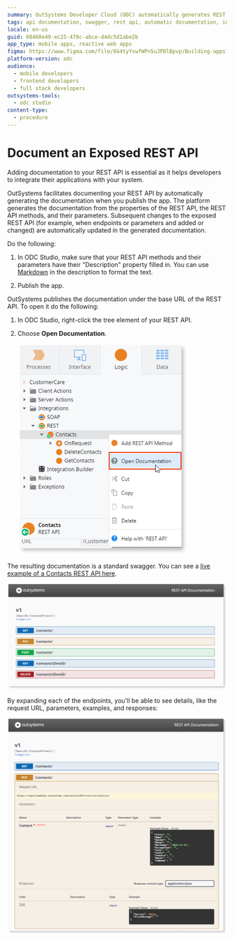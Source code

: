 ```yaml
---
summary: OutSystems Developer Cloud (ODC) automatically generates REST API documentation from method properties and descriptions upon app publication.
tags: api documentation, swagger, rest api, automatic documentation, integration
locale: en-us
guid: 08460e49-ec25-478c-abce-d4dc5d1abe2b
app_type: mobile apps, reactive web apps
figma: https://www.figma.com/file/6G4tyYswfWPn5uJPDlBpvp/Building-apps?type=design&node-id=3213%3A21228&t=ZwHw8hXeFhwYsO5V-1
platform-version: odc
audience:
  - mobile developers
  - frontend developers
  - full stack developers
outsystems-tools:
  - odc studio
content-type:
  - procedure
---
```


# Document an Exposed REST API

Adding documentation to your REST API is essential as it helps developers to integrate their applications with your system.

OutSystems facilitates documenting your REST API by automatically generating the documentation when you publish the app. The platform generates the documentation from the properties of the REST API, the REST API methods, and their parameters. Subsequent changes to the exposed REST API (for example, when endpoints or parameters and added or changed) are automatically updated in the generated documentation.

Do the following:

1. In ODC Studio, make sure that your REST API methods and their parameters have their "Description" property filled in. You can use [Markdown](http://daringfireball.net/projects/markdown/syntax) in the description to format the text.

1. Publish the app.

OutSystems publishes the documentation under the base URL of the REST API. To open it do the following:

1. In ODC Studio, right-click the tree element of your REST API.

1. Choose **Open Documentation**.

    ![Screenshot showing how to open REST API documentation in ODC Studio](images/rest-open-documentation-ss.png "Open REST API Documentation")


The resulting documentation is a standard swagger. You can see a [live example of a Contacts REST API here](https://expertsmobile.outsystems.com/ContactsAPI/rest/v1/).

![Screenshot of OutSystems REST API documentation interface with various HTTP method types for the Contacts API.](images/contacts-rest-swagger.png "Overview of REST API Documentation")

By expanding each of the endpoints, you'll be able to see details, like the request URL, parameters, examples, and responses:

![Detailed view of a PUT method in OutSystems REST API documentation showing request URL, parameters, and response structure.](images/contacts-rest-swagger-detail.png "Detailed REST API Documentation View")
